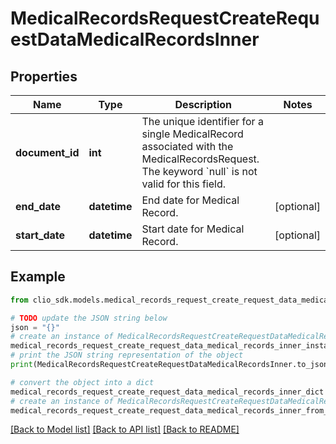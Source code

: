 # MedicalRecordsRequestCreateRequestDataMedicalRecordsInner


## Properties

Name | Type | Description | Notes
------------ | ------------- | ------------- | -------------
**document_id** | **int** | The unique identifier for a single MedicalRecord associated with the MedicalRecordsRequest. The keyword &#x60;null&#x60; is not valid for this field. | 
**end_date** | **datetime** | End date for Medical Record. | [optional] 
**start_date** | **datetime** | Start date for Medical Record. | [optional] 

## Example

```python
from clio_sdk.models.medical_records_request_create_request_data_medical_records_inner import MedicalRecordsRequestCreateRequestDataMedicalRecordsInner

# TODO update the JSON string below
json = "{}"
# create an instance of MedicalRecordsRequestCreateRequestDataMedicalRecordsInner from a JSON string
medical_records_request_create_request_data_medical_records_inner_instance = MedicalRecordsRequestCreateRequestDataMedicalRecordsInner.from_json(json)
# print the JSON string representation of the object
print(MedicalRecordsRequestCreateRequestDataMedicalRecordsInner.to_json())

# convert the object into a dict
medical_records_request_create_request_data_medical_records_inner_dict = medical_records_request_create_request_data_medical_records_inner_instance.to_dict()
# create an instance of MedicalRecordsRequestCreateRequestDataMedicalRecordsInner from a dict
medical_records_request_create_request_data_medical_records_inner_from_dict = MedicalRecordsRequestCreateRequestDataMedicalRecordsInner.from_dict(medical_records_request_create_request_data_medical_records_inner_dict)
```
[[Back to Model list]](../README.md#documentation-for-models) [[Back to API list]](../README.md#documentation-for-api-endpoints) [[Back to README]](../README.md)


